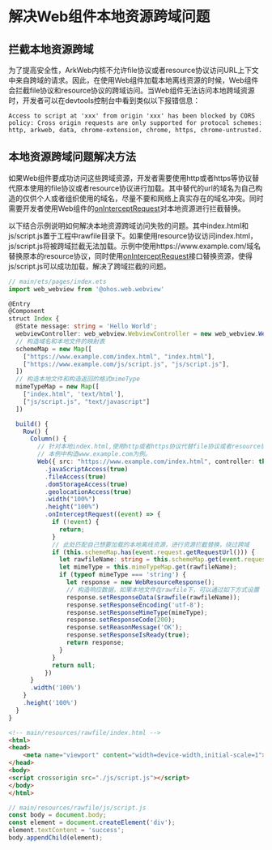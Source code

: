 # 解决Web组件本地资源跨域问题

## 拦截本地资源跨域
为了提高安全性，ArkWeb内核不允许file协议或者resource协议访问URL上下文中来自跨域的请求。因此，在使用Web组件加载本地离线资源的时候，Web组件会拦截file协议和resource协议的跨域访问。当Web组件无法访问本地跨域资源时，开发者可以在devtools控制台中看到类似以下报错信息：

```
Access to script at 'xxx' from origin 'xxx' has been blocked by CORS policy: Cross origin requests are only supported for protocol schemes: http, arkweb, data, chrome-extension, chrome, https, chrome-untrusted.
```

## 本地资源跨域问题解决方法
如果Web组件要成功访问这些跨域资源，开发者需要使用http或者https等协议替代原本使用的file协议或者resource协议进行加载。其中替代的url的域名为自己构造的仅供个人或者组织使用的域名，尽量不要和网络上真实存在的域名冲突。同时需要开发者使用Web组件的[onInterceptRequest](../reference/apis-arkweb/ts-basic-components-web.md#oninterceptrequest9)对本地资源进行拦截替换。

以下结合示例说明如何解决本地资源跨域访问失败的问题。其中index.html和js/script.js置于工程中rawfile目录下。如果使用resource协议访问index.html，js/script.js将被跨域拦截无法加载。示例中使用https:\//www\.example.com/域名替换原本的resource协议，同时使用[onInterceptRequest](../reference/apis-arkweb/ts-basic-components-web.md#oninterceptrequest9)接口替换资源，使得js/script.js可以成功加载，解决了跨域拦截的问题。

```ts
// main/ets/pages/index.ets
import web_webview from '@ohos.web.webview'

@Entry
@Component
struct Index {
  @State message: string = 'Hello World';
  webviewController: web_webview.WebviewController = new web_webview.WebviewController();
  // 构造域名和本地文件的映射表
  schemeMap = new Map([
    ["https://www.example.com/index.html", "index.html"],
    ["https://www.example.com/js/script.js", "js/script.js"],
  ])
  // 构造本地文件和构造返回的格式mimeType
  mimeTypeMap = new Map([
    ["index.html", 'text/html'],
    ["js/script.js", "text/javascript"]
  ])

  build() {
    Row() {
      Column() {
        // 针对本地index.html,使用http或者https协议代替file协议或者resource协议，并且构造一个属于自己的域名。
        // 本例中构造www.example.com为例。
        Web({ src: "https://www.example.com/index.html", controller: this.webviewController })
          .javaScriptAccess(true)
          .fileAccess(true)
          .domStorageAccess(true)
          .geolocationAccess(true)
          .width("100%")
          .height("100%")
          .onInterceptRequest((event) => {
            if (!event) {
              return;
            }
            // 此处匹配自己想要加载的本地离线资源，进行资源拦截替换，绕过跨域
            if (this.schemeMap.has(event.request.getRequestUrl())) {
              let rawfileName: string = this.schemeMap.get(event.request.getRequestUrl())!;
              let mimeType = this.mimeTypeMap.get(rawfileName);
              if (typeof mimeType === 'string') {
                let response = new WebResourceResponse();
                // 构造响应数据，如果本地文件在rawfile下，可以通过如下方式设置
                response.setResponseData($rawfile(rawfileName));
                response.setResponseEncoding('utf-8');
                response.setResponseMimeType(mimeType);
                response.setResponseCode(200);
                response.setReasonMessage('OK');
                response.setResponseIsReady(true);
                return response;
              }
            }
            return null;
          })
      }
      .width('100%')
    }
    .height('100%')
  }
}

```

```html
<!-- main/resources/rawfile/index.html -->
<html>
<head>
	<meta name="viewport" content="width=device-width,initial-scale=1">
</head>
<body>
<script crossorigin src="./js/script.js"></script>
</body>
</html>
```

```js
// main/resources/rawfile/js/script.js
const body = document.body;
const element = document.createElement('div');
element.textContent = 'success';
body.appendChild(element);
```